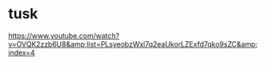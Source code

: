 # tusk
https://www.youtube.com/watch?v=OVQK2zzb6U8&amp;list=PLsyeobzWxl7q2eaUkorLZExfd7qko9sZC&amp;index=4
